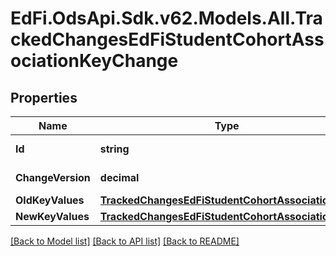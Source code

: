 # EdFi.OdsApi.Sdk.v62.Models.All.TrackedChangesEdFiStudentCohortAssociationKeyChange

## Properties

Name | Type | Description | Notes
------------ | ------------- | ------------- | -------------
**Id** | **string** | Resource identifier | [optional] 
**ChangeVersion** | **decimal** | Change version | [optional] 
**OldKeyValues** | [**TrackedChangesEdFiStudentCohortAssociationKey**](TrackedChangesEdFiStudentCohortAssociationKey.md) |  | [optional] 
**NewKeyValues** | [**TrackedChangesEdFiStudentCohortAssociationKey**](TrackedChangesEdFiStudentCohortAssociationKey.md) |  | [optional] 

[[Back to Model list]](../../README.md#documentation-for-models) [[Back to API list]](../../README.md#documentation-for-api-endpoints) [[Back to README]](../../README.md)


